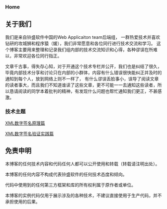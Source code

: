 ### Home

## 关于我们
我们是来自铃盛软件中国的Web Applicaiton team后端组， 一群热爱技术并喜欢钻研的攻城狮和程序猿（媛），我们非常愿意和各位同行进行技术交流和学习。
这个博客主要用来整理和记录我们组内部的技术交流知识和心得，各种谬误在所难以，非常欢迎各位同行指正。

文章千古事，得失存心知，对于开通这个技术专栏并公开，我们也是纠结了很久，毕竟内部技术分享和讨论只在内部的小群体，内容有什么错误很快能纠正并及时的通知到每个人，放到网络上则不一样了，
有什么谬误丢脸事小，误导了阅读文章的读者事大，而且我们不知道谁读了这些文章，更不可能一一去通知这些读者，所以恳请阅读的同学本着批判的精神，有发现什么问题也帮忙通知我们更正，不甚感激。


### 技术主题

[XML数字签名原理篇](xml-signature-introduction.md)

[XML数字签名验证实践篇](xml-signature-practics.md)

## 免责申明
本博客的任何技术内容和代码任何人都可以公开使用和转载（转载请注明出处）。

本博客的任何内容不构成代表铃盛软件的任何技术态度和倾向。

代码中使用到的任何第三方框架和库的所有权利属于原作者或单位。

本博客的实例代码仅用于展示涉及的各种技术，不建议直接使用于生产代码，并不承担使用的后果。